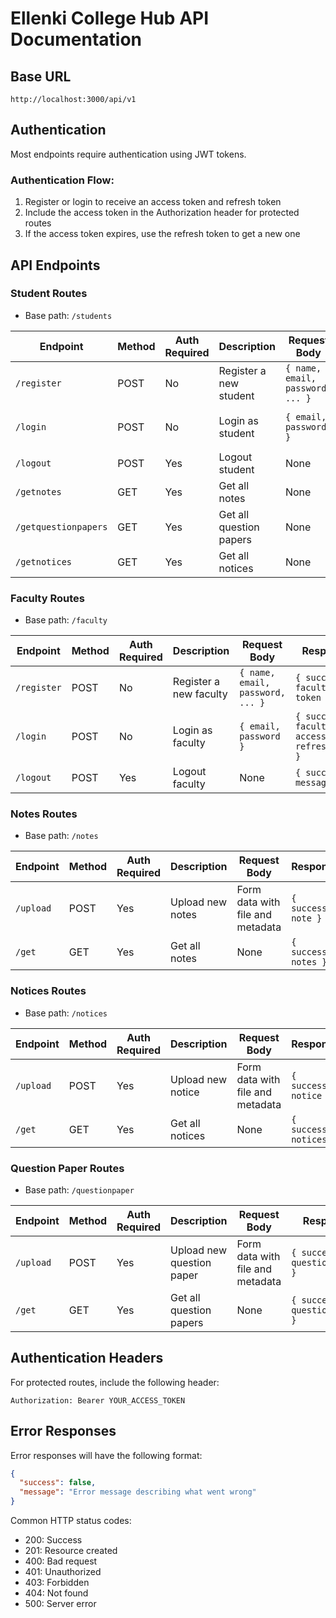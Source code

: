 # Ellenki College Hub API Documentation

## Base URL
`http://localhost:3000/api/v1`

## Authentication
Most endpoints require authentication using JWT tokens.

### Authentication Flow:
1. Register or login to receive an access token and refresh token
2. Include the access token in the Authorization header for protected routes
3. If the access token expires, use the refresh token to get a new one

## API Endpoints

### Student Routes
- Base path: `/students`

| Endpoint | Method | Auth Required | Description | Request Body | Response |
|----------|--------|--------------|-------------|--------------|----------|
| `/register` | POST | No | Register a new student | `{ name, email, password, ... }` | `{ success, student, token }` |
| `/login` | POST | No | Login as student | `{ email, password }` | `{ success, student, accessToken, refreshToken }` |
| `/logout` | POST | Yes | Logout student | None | `{ success, message }` |
| `/getnotes` | GET | Yes | Get all notes | None | `{ success, notes }` |
| `/getquestionpapers` | GET | Yes | Get all question papers | None | `{ success, questionPapers }` |
| `/getnotices` | GET | Yes | Get all notices | None | `{ success, notices }` |

### Faculty Routes
- Base path: `/faculty`

| Endpoint | Method | Auth Required | Description | Request Body | Response |
|----------|--------|--------------|-------------|--------------|----------|
| `/register` | POST | No | Register a new faculty | `{ name, email, password, ... }` | `{ success, faculty, token }` |
| `/login` | POST | No | Login as faculty | `{ email, password }` | `{ success, faculty, accessToken, refreshToken }` |
| `/logout` | POST | Yes | Logout faculty | None | `{ success, message }` |

### Notes Routes
- Base path: `/notes`

| Endpoint | Method | Auth Required | Description | Request Body | Response |
|----------|--------|--------------|-------------|--------------|----------|
| `/upload` | POST | Yes | Upload new notes | Form data with file and metadata | `{ success, note }` |
| `/get` | GET | Yes | Get all notes | None | `{ success, notes }` |

### Notices Routes
- Base path: `/notices`

| Endpoint | Method | Auth Required | Description | Request Body | Response |
|----------|--------|--------------|-------------|--------------|----------|
| `/upload` | POST | Yes | Upload new notice | Form data with file and metadata | `{ success, notice }` |
| `/get` | GET | Yes | Get all notices | None | `{ success, notices }` |

### Question Paper Routes
- Base path: `/questionpaper`

| Endpoint | Method | Auth Required | Description | Request Body | Response |
|----------|--------|--------------|-------------|--------------|----------|
| `/upload` | POST | Yes | Upload new question paper | Form data with file and metadata | `{ success, questionPaper }` |
| `/get` | GET | Yes | Get all question papers | None | `{ success, questionPapers }` |

## Authentication Headers
For protected routes, include the following header:
```
Authorization: Bearer YOUR_ACCESS_TOKEN
```

## Error Responses
Error responses will have the following format:
```json
{
  "success": false,
  "message": "Error message describing what went wrong"
}
```

Common HTTP status codes:
- 200: Success
- 201: Resource created
- 400: Bad request
- 401: Unauthorized
- 403: Forbidden
- 404: Not found
- 500: Server error 